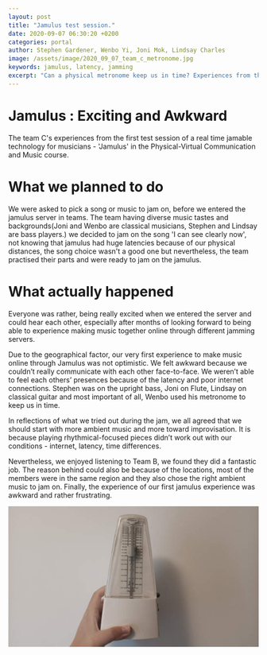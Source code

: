 ```yaml
---
layout: post
title: "Jamulus test session."
date: 2020-09-07 06:30:20 +0200
categories: portal
author: Stephen Gardener, Wenbo Yi, Joni Mok, Lindsay Charles
image: /assets/image/2020_09_07_team_c_metronome.jpg
keywords: jamulus, latency, jamming
excerpt: "Can a physical metronome keep us in time? Experiences from the jamulus test session in the Physical-Virtual Communication and Music course."
---
```


# Jamulus : Exciting and Awkward

The team C's experiences from the first test session of a real time jamable technology for musicians - 'Jamulus' in the Physical-Virtual Communication and Music course.  

# What we planned to do

We were asked to pick a song or music to jam on, before we entered the jamulus server in teams.
The team having diverse music tastes and backgrounds(Joni and Wenbo are classical musicians, Stephen and Lindsay are bass players.) we decided to jam on the song 'I can see clearly now', not knowing that jamulus had huge latencies because of our physical distances, the song choice wasn't a good one but nevertheless, the team practised their parts and were ready to jam on the jamulus.

# What actually happened

Everyone was rather, being really excited when we entered the server and could hear each other, especially after months of looking forward to being able to experience making music together online through different jamming servers.

Due to the geographical factor, our very first experience to make music online through Jamulus was not optimistic. We felt awkward because we couldn’t really communicate with each other face-to-face. We weren’t able to feel each others’ presences because of the latency and poor internet connections.
Stephen was on the upright bass, Joni on Flute, Lindsay on classical guitar and most important of all, Wenbo used his metronome to keep us in time.

In reflections of what we tried out during the jam, we all agreed that we should start with more ambient music and more toward improvisation. It is because playing rhythmical-focused pieces didn’t work out with our conditions - internet, latency, time differences.

Nevertheless, we enjoyed listening to Team B, we found they did a fantastic job. The reason behind could also be because of the locations, most of the members were in the same region and they also chose the right ambient music to jam on.
Finally, the experience of our first jamulus experience was awkward and rather frustrating.

![Wenbo's metronome](/assets/image/2020_09_07_team_c_metronome.jpg "Wenbo's 2020_09_07_team_c_metronome")

